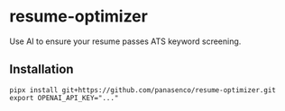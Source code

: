 # resume-optimizer
Use AI to ensure your resume passes ATS keyword screening.

## Installation

```
pipx install git+https://github.com/panasenco/resume-optimizer.git
export OPENAI_API_KEY="..."
```